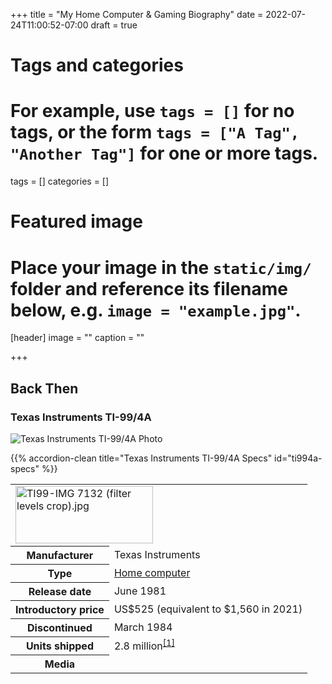 +++
title = "My Home Computer & Gaming Biography"
date = 2022-07-24T11:00:52-07:00
draft = true

# Tags and categories
# For example, use `tags = []` for no tags, or the form `tags = ["A Tag", "Another Tag"]` for one or more tags.
tags = []
categories = []

# Featured image
# Place your image in the `static/img/` folder and reference its filename below, e.g. `image = "example.jpg"`.
[header]
image = ""
caption = ""

+++
## Back Then


### Texas Instruments TI-99/4A

![Texas Instruments TI-99/4A Photo](/img/memorials/personal-computers/ti994a2.jpg)

{{% accordion-clean title="Texas Instruments TI-99/4A Specs" id="ti994a-specs" %}}

<table class="infobox hproduct vevent">
  <tbody>
    <tr>
      <td colspan="2" class="infobox-image">
        <a href="/wiki/File:TI99-IMG_7132_(filter_levels_crop).jpg" class="image"><img alt="TI99-IMG 7132 (filter levels crop).jpg" src="https://upload.wikimedia.org/wikipedia/commons/thumb/a/a8/TI99-IMG_7132_%28filter_levels_crop%29.jpg/220px-TI99-IMG_7132_%28filter_levels_crop%29.jpg" decoding="async" srcset="//upload.wikimedia.org/wikipedia/commons/thumb/a/a8/TI99-IMG_7132_%28filter_levels_crop%29.jpg/330px-TI99-IMG_7132_%28filter_levels_crop%29.jpg 1.5x, //upload.wikimedia.org/wikipedia/commons/thumb/a/a8/TI99-IMG_7132_%28filter_levels_crop%29.jpg/440px-TI99-IMG_7132_%28filter_levels_crop%29.jpg 2x" data-file-width="5181" data-file-height="2167" width="220" height="92"></a>
      </td>
    </tr>
    <tr>
      <th scope="row" class="infobox-label">Manufacturer</th>
      <td class="infobox-data">Texas Instruments</td>
    </tr>
    <tr>
      <th scope="row" class="infobox-label">Type</th>
      <td class="infobox-data"><a href="/wiki/Home_computer" title="Home computer">Home computer</a></td>
    </tr>
    <tr>
      <th scope="row" class="infobox-label">Release date</th>
      <td class="infobox-data">June&nbsp;1981<span style="display:none">&nbsp;(<span class="bday dtstart published updated">1981-06</span>)</span>
      </td>
    </tr>
    <tr>
      <th scope="row" class="infobox-label">Introductory price</th>
      <td class="infobox-data"><span style="white-space: nowrap">US$525</span> (equivalent to $1,560 in 2021)</td>
    </tr>
    <tr>
      <th scope="row" class="infobox-label">Discontinued</th>
      <td class="infobox-data">March 1984</td>
    </tr>
    <tr>
      <th scope="row" class="infobox-label">Units shipped</th>
      <td class="infobox-data">2.8 million<sup id="cite_ref-oldcomputers_1-0" class="reference"><a href="#cite_note-oldcomputers-1">[1]</a></sup></td>
    </tr>
    <tr>
      <th scope="row" class="infobox-label">Media</th>
      <td class="infobox-data">
        <style data-mw-deduplicate="TemplateStyles:r979066050">
          .mw-parser-output ul.cslist,
          .mw-parser-output ul.sslist {
            margin: 0;
            padding: 0;
            display: inline-block;
            list-style: none
          }

          .mw-parser-output ul.cslist-embedded {
            display: inline
          }

          .mw-parser-output .cslist li,
          .mw-parser-output .sslist li {
            margin: 0;
            padding: 0 0.25em 0 0;
            display: inline-block
          }

          .mw-parser-output .cslist li:after {
            content: ", "
          }

          .mw-parser-output .sslist li:after {
            content: "; "
          }

          .mw-parser-output .cslist li:last-child:after,
          .mw-parser-output .sslist li:last-child:after {
            content: none
          }
        </style>
        <ul class="cslist">
          <li><a href="/wiki/ROM_cartridge" title="ROM cartridge">ROM cartridge</a></li>
          <li><a href="/wiki/Cassette_tape#Data_recording" title="Cassette tape">cassette</a></li>
          <li><a href="/wiki/Floppy_disk" title="Floppy disk">floppy disk</a></li>
        </ul>
      </td>
    </tr>
    <tr>
      <th scope="row" class="infobox-label"><a href="/wiki/Operating_system" title="Operating system">Operating system</a></th>
      <td class="infobox-data"><a href="/wiki/TI_BASIC_(TI_99/4A)" title="TI BASIC (TI 99/4A)">TI BASIC</a></td>
    </tr>
    <tr>
      <th scope="row" class="infobox-label"><a href="/wiki/Central_processing_unit" title="Central processing unit">CPU</a></th>
      <td class="infobox-data"><a href="/wiki/Texas_Instruments_TMS9900" title="Texas Instruments TMS9900">TMS9900</a> @ 3 MHz</td>
    </tr>
    <tr>
      <th scope="row" class="infobox-label">Memory</th>
      <td class="infobox-data">16 <a href="/wiki/Kilobyte" title="Kilobyte">KB</a> RAM<br>256 bytes scratchpad RAM</td>
    </tr>
    <tr>
      <th scope="row" class="infobox-label">Graphics</th>
      <td class="infobox-data"><a href="/wiki/Texas_Instruments_TMS9918" title="Texas Instruments TMS9918">TMS9918A</a></td>
    </tr>
    <tr>
      <th scope="row" class="infobox-label">Predecessor</th>
      <td class="infobox-data">TI-99/4</td>
    </tr>
  </tbody>
</table>

{{% /accordion-clean %}}

My first experience with computers started in the 1980's with games on one of the first home computers, the Texas Instruments TI-99/4A. I was about 12 years old. A few of my friends and I would visit a friend who's mother had purchased the computer for him. The game we played was what I experienced as the first multi-player turn-based [dungeon crawler](https://en.wikipedia.org/wiki/Dungeon_crawl) game ""**Tunnels of Doom**"". We would start our morning loading our save game of cassette, which would take several hours. After dinner our game would be loaded and we would each play our turn. It was the first continuous game experience that would last more than one sitting where I learned to cooperate with other players to complete objectives.

{{< youtube oa7MYYmB4XQ >}}
<p></p>

A few years after my experience with the TI994a. My parents notice my enthusiasm in science. I think they wanted to turn me into a scientist and saw the home computer as a step up from my childhood dream of getting myself into trouble. 

A quick side note, I had brief introduction into electronics theory and practicalities by my Uncle Jim, who worked as a electrician in WWII, and later became a city electrician. On occasion, when my parents went a way on vacation, they would ship me to Chicago to visit my Uncle. He showed me the basics of the apprentice craft. I few years of my life was spent in his basement, building small electronic devices together. Maybe that's why I jump at the sight of a newly released gadget today.  

As far as electronics go, the computer was, and is, a different beast. Obviously, the inner workings of a computer operates on the same principles of electric current. But what made home computers different from electronics is the software programming aspect of it. Programming is like creating a list of instructions for something to happen. When a computer receives a list of instructions, at the end of the day, is really all about flipping switches. Flipping a sequence of switches actually, in a way the computer can understand.

Anyways, this enthusiasm got me my first computer, a Commodore 64. I'm skipping the part where my real first computer was a TRS-80. Because, well, if you didn't know, back then, it was consider the [Trash 80](https://dfarq.homeip.net/trash-80-what-it-meant-and-why-it-stuck/) by my compadres, and I don't want to mar my reputation :P. It was as good of a computer as any during that time, but since it was sold by Radio Shack, I think it developed a bad reputation because Radio Shack's electronics were considered subpar.

Anyways, forget I ever said anything about that. On to the extraordinary achievement of the mid-eighties. I bring you, the Commodore 64!

### Commodore 64

![Commodore 64 Photo](/img/memorials/personal-computers/commodore64-perpective-view-blue-background.jpg)

{{% accordion-clean title="Commodore 64 Specs" id="commodore64-specs" %}}
<table class="infobox hproduct vevent">
  <tbody>
    <tr>
      <td colspan="2" class="infobox-image">
        <a href="/wiki/File:Commodore_64.svg" class="image"><img alt="Commodore 64.svg" src="https://upload.wikimedia.org/wikipedia/commons/thumb/f/f7/Commodore_64.svg/220px-Commodore_64.svg.png" decoding="async" srcset="//upload.wikimedia.org/wikipedia/commons/thumb/f/f7/Commodore_64.svg/330px-Commodore_64.svg.png 1.5x, //upload.wikimedia.org/wikipedia/commons/thumb/f/f7/Commodore_64.svg/440px-Commodore_64.svg.png 2x" data-file-width="512" data-file-height="51" width="220" height="22"></a>
      </td>
    </tr>
    <tr>
      <td colspan="2" class="infobox-image">
        <a href="/wiki/File:Commodore-64-Computer-FL.jpg" class="image"><img alt="C64 hardware" src="https://upload.wikimedia.org/wikipedia/commons/thumb/e/e9/Commodore-64-Computer-FL.jpg/220px-Commodore-64-Computer-FL.jpg" decoding="async" srcset="//upload.wikimedia.org/wikipedia/commons/thumb/e/e9/Commodore-64-Computer-FL.jpg/330px-Commodore-64-Computer-FL.jpg 1.5x, //upload.wikimedia.org/wikipedia/commons/thumb/e/e9/Commodore-64-Computer-FL.jpg/440px-Commodore-64-Computer-FL.jpg 2x" data-file-width="4600" data-file-height="2600" width="220" height="124"></a>
      </td>
    </tr>
    <tr>
      <th scope="row" class="infobox-label">Manufacturer</th>
      <td class="infobox-data"><a href="/wiki/Commodore_Business_Machines" class="mw-redirect" title="Commodore Business Machines">Commodore Business Machines</a> (CBM)</td>
    </tr>
    <tr>
      <th scope="row" class="infobox-label">Type</th>
      <td class="infobox-data"><a href="/wiki/Home_computer" title="Home computer">Home computer</a></td>
    </tr>
    <tr>
      <th scope="row" class="infobox-label">Release date</th>
      <td class="infobox-data">August&nbsp;1982<span class="noprint">; 39&nbsp;years ago</span><span style="display:none">&nbsp;(<span class="bday dtstart published updated">1982-08</span>)</span><sup id="cite_ref-woc1983_1-0" class="reference"><a href="#cite_note-woc1983-1">[1]</a></sup></td>
    </tr>
    <tr>
      <th scope="row" class="infobox-label">Introductory price</th>
      <td class="infobox-data"><span style="white-space: nowrap">US$595</span> (equivalent to $1,670 in 2021)</td>
    </tr>
    <tr>
      <th scope="row" class="infobox-label">Discontinued</th>
      <td class="infobox-data">April&nbsp;1994<span class="noprint">; 28&nbsp;years ago</span><span style="display:none">&nbsp;(<span class="dtend">1994-04</span>)</span>
      </td>
    </tr>
    <tr>
      <th scope="row" class="infobox-label">Units sold</th>
      <td class="infobox-data">12.5<sup id="cite_ref-PageTable_2-0" class="reference"><a href="#cite_note-PageTable-2">[2]</a></sup> – 17<sup id="cite_ref-Reimer1_3-0" class="reference"><a href="#cite_note-Reimer1-3">[3]</a></sup> million</td>
    </tr>
    <tr>
      <th scope="row" class="infobox-label"><a href="/wiki/Operating_system" title="Operating system">Operating system</a></th>
      <td class="infobox-data">
        <div class="plainlist">
          <ul>
            <li><span class="nowrap">Commodore <a href="/wiki/KERNAL" title="KERNAL">KERNAL</a>/<a href="/wiki/Commodore_BASIC" title="Commodore BASIC">BASIC 2.0</a></span></li>
            <li><span class="nowrap"><a href="/wiki/GEOS_(8-bit_operating_system)" title="GEOS (8-bit operating system)">GEOS</a> (optionally)</span></li>
          </ul>
        </div>
      </td>
    </tr>
    <tr>
      <th scope="row" class="infobox-label"><a href="/wiki/Central_processing_unit" title="Central processing unit">CPU</a></th>
      <td class="infobox-data"><a href="/wiki/MOS_Technology_6510" title="MOS Technology 6510">MOS Technology 6510</a>/<a href="/wiki/MOS_Technology_6510#MOS_8500" title="MOS Technology 6510">8500</a>
        <div class="plainlist">
          <ul>
            <li>@ <span class="nowrap">1.023 MHz</span> (<a href="/wiki/NTSC" title="NTSC">NTSC</a> version)</li>
            <li>@ <span class="nowrap">0.985 MHz</span> (<a href="/wiki/PAL" title="PAL">PAL</a> version)</li>
          </ul>
        </div>
      </td>
    </tr>
    <tr>
      <th scope="row" class="infobox-label">Memory</th>
      <td class="infobox-data"><span class="nowrap">64 <a href="/wiki/Kilobyte" title="Kilobyte">KB</a> (65,536 bytes) <i>(IEC: <a href="/wiki/Kibibyte" class="mw-redirect" title="Kibibyte">KiB</a>)</i> <a href="/wiki/Random-access_memory" title="Random-access memory">RAM</a></span> + <span class="nowrap">20 KB <a href="/wiki/Read-only_memory" title="Read-only memory">ROM</a></span></td>
    </tr>
    <tr>
      <th scope="row" class="infobox-label">Graphics</th>
      <td class="infobox-data"><a href="/wiki/MOS_Technology_VIC-II" title="MOS Technology VIC-II">VIC-II</a> (<span class="nowrap">320×200</span>, <span class="nowrap">16 colors</span>, <a href="/wiki/Sprite_(computer_graphics)" title="Sprite (computer graphics)">sprites</a>, <span class="nowrap"><a href="/wiki/Raster_interrupt" title="Raster interrupt">raster interrupt</a></span>)</td>
    </tr>
    <tr>
      <th scope="row" class="infobox-label">Sound</th>
      <td class="infobox-data"><a href="/wiki/MOS_Technology_6581" title="MOS Technology 6581">SID 6581/8580</a> (<span class="nowrap">3× <a href="/wiki/Electronic_oscillator" title="Electronic oscillator">osc</a></span>, <span class="nowrap">4× <a href="/wiki/Waveform" title="Waveform">wave</a></span>, <a href="/wiki/Electronic_filter" title="Electronic filter">filter</a>, <a href="/wiki/Attack-decay-sustain-release_envelope" class="mw-redirect" title="Attack-decay-sustain-release envelope">ADSR</a>, <a href="/wiki/Ring_modulation" title="Ring modulation">ring</a>)</td>
    </tr>
    <tr>
      <th scope="row" class="infobox-label">Connectivity</th>
      <td class="infobox-data">
        <div class="plainlist">
          <ul>
            <li>2× <a href="/wiki/MOS_Technology_CIA" title="MOS Technology CIA">CIA 6526</a> (<a href="/wiki/Joystick" title="Joystick">joystick</a>, <a href="/wiki/General-purpose_input/output" title="General-purpose input/output">GPIO</a>/<a href="/wiki/RS-232" title="RS-232">RS-232</a>/keyboard)</li>
            <li><a href="#Input/output_(I/O)_ports_and_power_supply">Power</a> (+5V DC &amp; 9V AC)</li>
            <li><a href="/wiki/ROM_cartridge" title="ROM cartridge">ROM cartridge</a></li>
            <li>Video/audio (<a href="/wiki/RF_modulator" title="RF modulator">RF</a>/<a href="/wiki/S-Video" title="S-Video">A/V</a>)</li>
            <li><a href="/wiki/Commodore_bus" title="Commodore bus">Serial IEEE 488 bus</a> (<a href="/wiki/Commodore_1541" title="Commodore 1541">floppy disk</a>/<a href="/wiki/Commodore_64_peripherals#Printers" title="Commodore 64 peripherals">printer</a>)</li>
            <li><a href="/wiki/Commodore_Datasette" title="Commodore Datasette">Digital tape</a></li>
          </ul>
        </div>
      </td>
    </tr>
    <tr>
      <th scope="row" class="infobox-label">Predecessor</th>
      <td class="infobox-data">
        <div class="hlist hlist-separated">
          <ul>
            <li><a href="/wiki/Commodore_VIC-20" title="Commodore VIC-20">Commodore VIC-20</a></li>
            <li><a href="/wiki/Commodore_MAX_Machine" title="Commodore MAX Machine">Commodore MAX Machine</a></li>
          </ul>
        </div>
      </td>
    </tr>
    <tr>
      <th scope="row" class="infobox-label">Successor</th>
      <td class="infobox-data">
        <div class="hlist hlist-separated">
          <ul>
            <li><a href="/wiki/Commodore_128" title="Commodore 128">Commodore 128</a></li>
            <li><a href="/wiki/Amiga" title="Amiga">Amiga</a></li>
          </ul>
        </div>
      </td>
    </tr>
  </tbody>
</table>

{{% /accordion-clean %}}


### Commodore 128

![Commodore 128 Photo](/img/memorials/personal-computers/commodore128-floor.webp)


### Commodore Amiga 500

![Commodore Amiga 500 Photo](/img/memorials/personal-computers/commodore-amiga-500-old-school.webp)


### Commodore Amiga 1000

![Commodore Amiga 1000 Photo](/img/memorials/personal-computers/commodore-amiga-1000.jpeg)

#### Running my own BBS on the Amiga 1000

**Dial a BBS from an Amiga in 2016**
{{< youtube MxcjnV-WhnQ >}}


#### 3D Modeling Software

**Truespace 3d**

[More information on Amiga 3D modeling](http://www.etwright.org/cghist/a3d_intro.html)


#### Commodore Amiga Games that Influenced my Life

##### Delphine Software

**Future Wars**
![Future Wars](/img/memorials/games/delphine-software/future-wars/futurewars-cover.jpg)

{{< youtube GGNTiMET244 >}}

**Another World**
![Another World](/img/memorials/games/delphine-software/another-world/anotherworld-shooting-scene.jpg)

{{< youtube 0iz9PJbs5rE >}}

**Flashback**
![Flashback](/img/memorials/games/delphine-software/flashback/flashback-in-game-screenshot.jpg)

10 FANTASTIC Flashback Facts
{{< youtube kl7C3DwjTd8 >}}

Flashback Soundtrack
{{< youtube 3VXBjg7Nxto >}}

## This is Now

### Custom built Computers
I currently build my own computers (Assemble from hardware on the market), but I also repair OEM computers as well.

#### x64 Operating Systems
**Linux**
**Windows**

#### Current software I utilize
I'm a avid supporter of open source software, especially with Microsoft and Apple software. These companies create whats called "[Walled Gardens](https://en.wikipedia.org/wiki/Closed_platform)", anti-competitive approaches to their respective operating systems. For the average customer of computer products, it might not be a visible issue, but lately operating systems are being subtlety designed more and more to prevent choice. You can read more about this delima in my article "[My transition from Windows to Linux in an anti-customer age](https://www.scottrlarson.com/publications/publication-transition-windows-to-linux/)" (I still service computers that have Windows, but I no longer use Windows as my everyday driver).

I used to use many closed source products for my creativity, Mainly Adobe products, but they are also creating there own ecosystems that prevent choice so I work very hard now to use software that is not owned and controlled by any one company. Its been my experience, when the profit incentive is limited in the product, development of software tends to move in a direction of enabling choice for the user. When profit motives are deeply invested in software, there seems to be a change in direction at some point to give users less choice to keep the profit margins going for investors. I have found that this stifles innovation and harms the [common good - the procedural formulations definition](https://en.wikipedia.org/wiki/Common_good). I understand profit as an end of good will, not solely a means to get a personal outcome. If the means is put before the end, that usually tends to corrupt the endeavor. "The end justifies the means" is at the heart of this problem. A heart based outcome cannot be experienced for the common good by following this philosophical standpoint. 


**3D modeling**

Blender

On occasion, use blender to design 3D objects for reference.

Inkscape